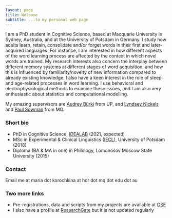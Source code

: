 ```yaml
---
layout: page
title: Welcome
subtitle: ...to my personal web page
---
```


I am a PhD student in Cognitive Science, based at Macquarie University in Sydney, Australia, and at the University of Potsdam in Germany. I study how adults learn, retain, consolidate and/or forget words in their first and later-acquired languages. For instance, I am interested in how different aspects of the word learning process are affected by the context in which novel words are trained. My research interests also concern the interplay between different memory systems at different stages of word acquisition, and how this is influenced by familiarity/novelty of new information compared to already existing knowledge. I also have a keen interest in the role of sleep and age-related processes in word learning. I use behavioral and electrophysiological methods to examine these issues, and I am also very enthusiastic about statistics and computational modelling.

My amazing supervisors are [Audrey Bürki](https://audreyburki.github.io/Website/) from UP, and [Lyndsey Nickels](https://researchers.mq.edu.au/en/persons/lyndsey-nickels) and [Paul Sowman](https://researchers.mq.edu.au/en/persons/paul-sowman) from MQ. 

### Short bio

* PhD in Cognitive Science, [IDEALAB](https://phd-idealab.com/) (2021, expected)
* MSc in Experimental & Clinical Linguistics ([IECL](https://www.uni-potsdam.de/en/iecl/index)), University of Potsdam (2018)
* Diploma (BA & MA in one) in Philology, Lomonosov Moscow State University (2015)

### Contact

Email me at maria dot korochkina at hdr dot mq dot edu dot au

### Two more links

* Pre-registrations, data and scripts from my projects are available at [OSF](https://osf.io/zf8px/)
* I also have a profile at [ResearchGate](https://www.researchgate.net/profile/Maria_Korochkina) but it is not updated regularly

<!---### And finally...--->

<!---Apart from my love to cognitive and neuroscience, I am an avid reader with a background in literary criticism and an art aficionado. I am also very passionate about [contemporary dance](https://en.wikipedia.org/wiki/Contemporary_dance) and try to get better at it with every opportunity. Another thing I absolutely love doing is literary translation. Unfortunately, I am unable to pursue this career now but, having translated in the past (e.g. [this book](http://albuscorvus.ru/product/lenses/)), I do hope I will manage to do more in the future. There are tons of other activities I enjoy, ranging from knitting to playing guitar and hiking.---> 

<!---I am **very** concerned about the human impact on the environment (including but not limited to climate change). I'd like to use this opportunity to encourage you to abstain from the use of animal products (in any form) and consume with awareness! Thank you!--->

